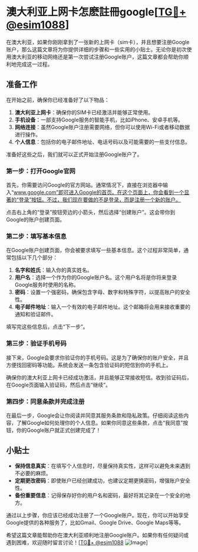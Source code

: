 # 澳大利亚上网卡怎麽註冊google[[TG💪+ @esim1088](https://t.me/s/esim1088)]

在澳大利亚，如果你刚刚拿到了一张新的上网卡（sim卡），并且想要注册Google账户，那么这篇文章将为你提供详细的步骤和一些实用的小贴士。无论你是初次使用澳大利亚的移动网络还是第一次尝试注册Google账户，这篇文章都会帮助你顺利地完成这一过程。

## 准备工作

在开始之前，确保你已经准备好了以下物品：

1. **澳大利亚上网卡**：确保你的SIM卡已经激活并能够正常使用。
2. **手机设备**：一部支持Google服务的智能手机，比如iPhone、安卓手机等。
3. **网络连接**：虽然Google账户注册需要网络，但你可以使用Wi-Fi或者移动数据进行操作。
4. **个人信息**：包括你的电子邮件地址、电话号码以及可能需要的一些支付信息。

准备好这些之后，我们就可以正式开始注册Google账户了。

### 第一步：打开Google官网

首先，你需要访问Google的官方网站。通常情况下，直接在浏览器中输入“www.google.com”即可进入Google的首页。在这个页面上，你会看到一个显著的“登录”按钮。不过，我们现在要做的不是登录，而是注册一个新的账户。

点击右上角的“登录”按钮旁边的小箭头，然后选择“创建账户”。这会带你到Google的账户创建页面。

### 第二步：填写基本信息

在Google账户创建页面，你会被要求填写一些基本信息。这个过程非常简单，通常包括以下几个部分：

1. **名字和姓氏**：输入你的真实姓名。
2. **用户名**：选择一个作为你的Google账户名。这个用户名将是你将来登录Google服务时使用的名称。
3. **密码**：设置一个强密码，确保包含字母、数字和特殊字符，以提高账户的安全性。
4. **电子邮件地址**：输入一个有效的电子邮件地址。这个邮箱将会用来接收重要的通知和验证邮件。

填写完这些信息后，点击“下一步”。

### 第三步：验证手机号码

接下来，Google会要求你验证你的手机号码。这是为了确保你的账户安全，并且方便找回密码等功能。系统会发送一条包含验证码的短信到你的手机上。

确保你的澳大利亚上网卡已经成功激活，并且能够正常接收短信。收到验证码后，在Google页面输入验证码，然后点击“继续”。

### 第四步：同意条款并完成注册

在最后一步，Google会让你阅读并同意其服务条款和隐私政策。仔细阅读这些内容，了解Google如何处理你的个人信息。如果你同意这些条款，点击“我同意”按钮，你的Google账户就正式创建完成了！

## 小贴士

- **保持信息真实**：在填写个人信息时，尽量保持真实性，这样可以避免未来遇到不必要的麻烦。
- **定期更改密码**：即使账户已经创建成功，也建议定期更换密码，增强账户安全性。
- **备份重要信息**：记得保存好你的用户名和密码，最好将其记录在一个安全的地方。

通过以上步骤，你应该已经成功注册了一个Google账户。现在，你可以开始享受Google提供的各种服务了，比如Gmail、Google Drive、Google Maps等等。

希望这篇文章能帮助你在澳大利亚顺利地注册Google账户。如果你有任何疑问或遇到困难，欢迎随时留言讨论！[[TG💪+ @esim1088](https://t.me/s/esim1088) ![Image](https://i.postimg.cc/4NQfJmqS/Snipaste-2025-05-13-00-14-12.png)]